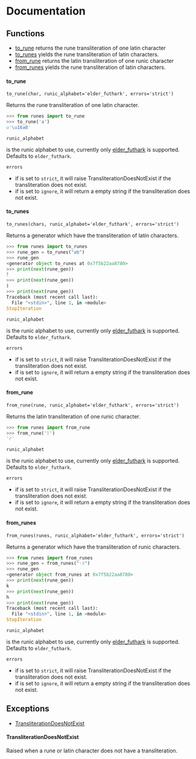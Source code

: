 # Documentation

## Functions 

* [to_rune](#to_rune) returns the rune transliteration of one latin character
* [to_runes](#to_runes) yields the rune transliteration of latin characters.
* [from_rune](#from_rune) returns the latin transliteration of one runic character
* [from_runes](#from_runes) yields the rune transliteration of latin characters.



#### to_rune
<a name="to_rune"></a>

`to_rune(char, runic_alphabet='elder_futhark', errors='strict')`

Returns the rune transliteration of one latin character.

```python
>>> from runes import to_rune
>>> to_rune('a')
u'\u16a8'
```

`runic_alphabet` 

is the runic alphabet to use, currently only [elder_futhark](https://en.wikipedia.org/wiki/Elder_Futhark) is supported. Defaults to `elder_futhark`.

`errors` 

* if is set to `strict`, it will raise TransliterationDoesNotExist if the transliteration does not exist.
* if is set to `ignore`, it will return a empty string if the transliteration does not exist.

#### to_runes
<a name="to_runes"></a>

`to_runes(chars, runic_alphabet='elder_futhark', errors='strict')`

Returns a generator which have the transliteration of latin characters.

```python
>>> from runes import to_runes
>>> rune_gen = to_runes("ab")
>>> rune_gen
<generator object to_runes at 0x7f5b22aa8780>
>>> print(next(rune_gen))
ᚨ
>>> print(next(rune_gen))
ᛒ
>>> print(next(rune_gen))
Traceback (most recent call last):
  File "<stdin>", line 1, in <module>
StopIteration
```

`runic_alphabet` 

is the runic alphabet to use, currently only [elder_futhark](https://en.wikipedia.org/wiki/Elder_Futhark) is supported. Defaults to `elder_futhark`.

`errors` 

* if is set to `strict`, it will raise TransliterationDoesNotExist if the transliteration does not exist.
* if is set to `ignore`, it will return a empty string if the transliteration does not exist.


#### from_rune
<a name="from_rune"></a>

`from_rune(rune, runic_alphabet='elder_futhark', errors='strict')`

Returns the latin transliteration of one runic character.

```python
>>> from runes import from_rune
>>> from_rune('ᚱ')
'r'
```

`runic_alphabet` 

is the runic alphabet to use, currently only [elder_futhark](https://en.wikipedia.org/wiki/Elder_Futhark) is supported. Defaults to `elder_futhark`.

`errors` 

* if is set to `strict`, it will raise TransliterationDoesNotExist if the transliteration does not exist.
* if is set to `ignore`, it will return a empty string if the transliteration does not exist.


#### from_runes
<a name="from_runes"></a>

`from_runes(runes, runic_alphabet='elder_futhark', errors='strict')`

Returns a generator which have the transliteration of runic characters.

```python
>>> from runes import from_runes
>>> rune_gen = from_runes("ᚲᚺ")
>>> rune_gen
<generator object from_runes at 0x7f5b22aa8780>
>>> print(next(rune_gen))
k
>>> print(next(rune_gen))
h
>>> print(next(rune_gen))
Traceback (most recent call last):
  File "<stdin>", line 1, in <module>
StopIteration
```

`runic_alphabet` 

is the runic alphabet to use, currently only [elder_futhark](https://en.wikipedia.org/wiki/Elder_Futhark) is supported. Defaults to `elder_futhark`.

`errors` 

* if is set to `strict`, it will raise TransliterationDoesNotExist if the transliteration does not exist.
* if is set to `ignore`, it will return a empty string if the transliteration does not exist.


## Exceptions

* [TransliterationDoesNotExist](#transliteration_does_not_exist)

#### TransliterationDoesNotExist
<a name="transliteration_does_not_exist"></a>

Raised when a rune or latin character does not have a transliteration.

